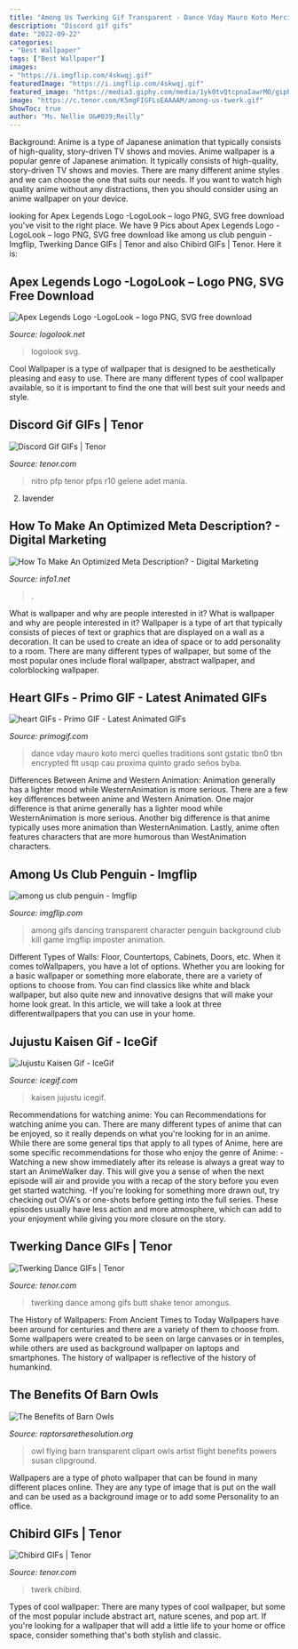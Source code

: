 ```yaml
---
title: "Among Us Twerking Gif Transparent - Dance Vday Mauro Koto Merci Quelles Traditions Sont Gstatic Tbn0 Tbn Encrypted Ftt Usqp Cau Proxima Quinto Grado Seños Byba"
description: "Discord gif gifs"
date: "2022-09-22"
categories:
- "Best Wallpaper"
tags: ["Best Wallpaper"]
images:
- "https://i.imgflip.com/4skwqj.gif"
featuredImage: "https://i.imgflip.com/4skwqj.gif"
featured_image: "https://media3.giphy.com/media/1yk0tvQtcpnaIawrMO/giphy.gif?cid=e1bb72ff5c587e56764c504c73e87ebd"
image: "https://c.tenor.com/K5mgFIGFLsEAAAAM/among-us-twerk.gif"
ShowToc: true
author: "Ms. Nellie O&#039;Reilly"
---
```



Background: Anime is a type of Japanese animation that typically consists of high-quality, story-driven TV shows and movies.
Anime wallpaper is a popular genre of Japanese animation. It typically consists of high-quality, story-driven TV shows and movies. There are many different anime styles and we can choose the one that suits our needs. If you want to watch high quality anime without any distractions, then you should consider using an anime wallpaper on your device.

	

		
looking for Apex Legends Logo -LogoLook – logo PNG, SVG free download you've visit to the right place. We have 9 Pics about Apex Legends Logo -LogoLook – logo PNG, SVG free download like among us club penguin - Imgflip, Twerking Dance GIFs | Tenor and also Chibird GIFs | Tenor. Here it is:
		
    
## Apex Legends Logo -LogoLook – Logo PNG, SVG Free Download

<img loading=lazy src="https://logolook.net/wp-content/uploads/2021/07/Apex-Legends-Emblem-1536x864.png" onerror="this.onerror=null;this.src='https://tse4.mm.bing.net/th?id=OIP.Loi3QB7BgardQmn3U0Vi0gHaEK&amp;pid=15.1';" alt="Apex Legends Logo -LogoLook – logo PNG, SVG free download">

_Source: logolook.net_

>logolook svg. 

	

Cool Wallpaper is a type of wallpaper that is designed to be aesthetically pleasing and easy to use. There are many different types of cool wallpaper available, so it is important to find the one that will best suit your needs and style.

    
## Discord Gif GIFs | Tenor

<img loading=lazy src="https://c.tenor.com/KChHVc7BktYAAAAd/discord-loading.gif" onerror="this.onerror=null;this.src='https://tse4.mm.bing.net/th?id=OIP._x3uB4b4jwDiZxbqmrFGTwHaHa&amp;pid=15.1';" alt="Discord Gif GIFs | Tenor">

_Source: tenor.com_

>nitro pfp tenor pfps r10 gelene adet mania. 

	

2. lavender 

    
## How To Make An Optimized Meta Description? - Digital Marketing

<img loading=lazy src="https://info1.net/wp-content/uploads/2021/01/How-to-make-an-optimized-meta-description.pngkeepProtocol.png" onerror="this.onerror=null;this.src='https://tse4.mm.bing.net/th?id=OIP.EnGgaTM5p7s1uatc6g9UlwHaE7&amp;pid=15.1';" alt="How To Make An Optimized Meta Description? - Digital Marketing">

_Source: info1.net_

>. 

	

What is wallpaper and why are people interested in it?
What is wallpaper and why are people interested in it?
Wallpaper is a type of art that typically consists of pieces of text or graphics that are displayed on a wall as a decoration. It can be used to create an idea of space or to add personality to a room. There are many different types of wallpaper, but some of the most popular ones include floral wallpaper, abstract wallpaper, and colorblocking wallpaper.

    
## Heart GIFs - Primo GIF - Latest Animated GIFs

<img loading=lazy src="https://media3.giphy.com/media/1yk0tvQtcpnaIawrMO/giphy.gif?cid=e1bb72ff5c587e56764c504c73e87ebd" onerror="this.onerror=null;this.src='https://tse3.mm.bing.net/th?id=OIP.i0BaoNWiwOuiIu0DHGaaJAHaHa&amp;pid=15.1';" alt="heart GIFs - Primo GIF - Latest Animated GIFs">

_Source: primogif.com_

>dance vday mauro koto merci quelles traditions sont gstatic tbn0 tbn encrypted ftt usqp cau proxima quinto grado seños byba. 

	

Differences Between Anime and Western Animation: Animation generally has a lighter mood while WesternAnimation is more serious.
There are a few key differences between anime and Western Animation. One major difference is that anime generally has a lighter mood while WesternAnimation is more serious. Another big difference is that anime typically uses more animation than WesternAnimation. Lastly, anime often features characters that are more humorous than WestAnimation characters.

    
## Among Us Club Penguin - Imgflip

<img loading=lazy src="https://i.imgflip.com/4skwqj.gif" onerror="this.onerror=null;this.src='https://tse1.mm.bing.net/th?id=OIP.F467TkOIu4-do6h7YYZh4QAAAA&amp;pid=15.1';" alt="among us club penguin - Imgflip">

_Source: imgflip.com_

>among gifs dancing transparent character penguin background club kill game imgflip imposter animation. 

	

Different Types of Walls: Floor, Countertops, Cabinets, Doors, etc.
When it comes toWallpapers, you have a lot of options. Whether you are looking for a basic wallpaper or something more elaborate, there are a variety of options to choose from. You can find classics like white and black wallpaper, but also quite new and innovative designs that will make your home look great. In this article, we will take a look at three differentwallpapers that you can use in your home.

    
## Jujustu Kaisen Gif - IceGif

<img loading=lazy src="https://www.icegif.com/wp-content/uploads/jujustu-kaisen-icegif-6.gif" onerror="this.onerror=null;this.src='https://tse2.mm.bing.net/th?id=OIP.xBwaBEbNId3eH2HAVERzwgHaEK&amp;pid=15.1';" alt="Jujustu Kaisen Gif - IceGif">

_Source: icegif.com_

>kaisen jujustu icegif. 

	

Recommendations for watching anime: You can
Recommendations for watching anime you can. There are many different types of anime that can be enjoyed, so it really depends on what you're looking for in an anime. While there are some general tips that apply to all types of Anime, here are some specific recommendations for those who enjoy the genre of Anime: 
-Watching a new show immediately after its release is always a great way to start an AnimeWalker day. This will give you a sense of when the next episode will air and provide you with a recap of the story before you even get started watching. 
-If you're looking for something more drawn out, try checking out OVA's or one-shots before getting into the full series. These episodes usually have less action and more atmosphere, which can add to your enjoyment while giving you more closure on the story.

    
## Twerking Dance GIFs | Tenor

<img loading=lazy src="https://media.tenor.com/images/84e679ac27ee613c5a065d9232ba5ae6/tenor.gif" onerror="this.onerror=null;this.src='https://tse3.mm.bing.net/th?id=OIP.hOZ5rCfuYTxaBl2SMrpa5gAAAA&amp;pid=15.1';" alt="Twerking Dance GIFs | Tenor">

_Source: tenor.com_

>twerking dance among gifs butt shake tenor amongus. 

	

The History of Wallpapers: From Ancient Times to Today
Wallpapers have been around for centuries and there are a variety of them to choose from. Some wallpapers were created to be seen on large canvases or in temples, while others are used as background wallpaper on laptops and smartphones. The history of wallpaper is reflective of the history of humankind.

    
## The Benefits Of Barn Owls

<img loading=lazy src="http://www.raptorsarethesolution.org/wp-content/uploads/2016/06/flying-barn-owl-artist-SusanPowers-1.png" onerror="this.onerror=null;this.src='https://tse1.mm.bing.net/th?id=OIP.NtNX0VRwPOyBGfE_Tttq8QHaE5&amp;pid=15.1';" alt="The Benefits of Barn Owls">

_Source: raptorsarethesolution.org_

>owl flying barn transparent clipart owls artist flight benefits powers susan clipground. 

	



Wallpapers are a type of photo wallpaper that can be found in many different places online. They are any type of image that is put on the wall and can be used as a background image or to add some Personality to an office.

    
## Chibird GIFs | Tenor

<img loading=lazy src="https://c.tenor.com/K5mgFIGFLsEAAAAM/among-us-twerk.gif" onerror="this.onerror=null;this.src='https://tse1.mm.bing.net/th?id=OIP.4ix_qoABySwA5GqJ6Ks-ngAAAA&amp;pid=15.1';" alt="Chibird GIFs | Tenor">

_Source: tenor.com_

>twerk chibird. 

	

Types of cool wallpaper:
There are many types of cool wallpaper, but some of the most popular include abstract art, nature scenes, and pop art. If you're looking for a wallpaper that will add a little life to your home or office space, consider something that's both stylish and classic.

